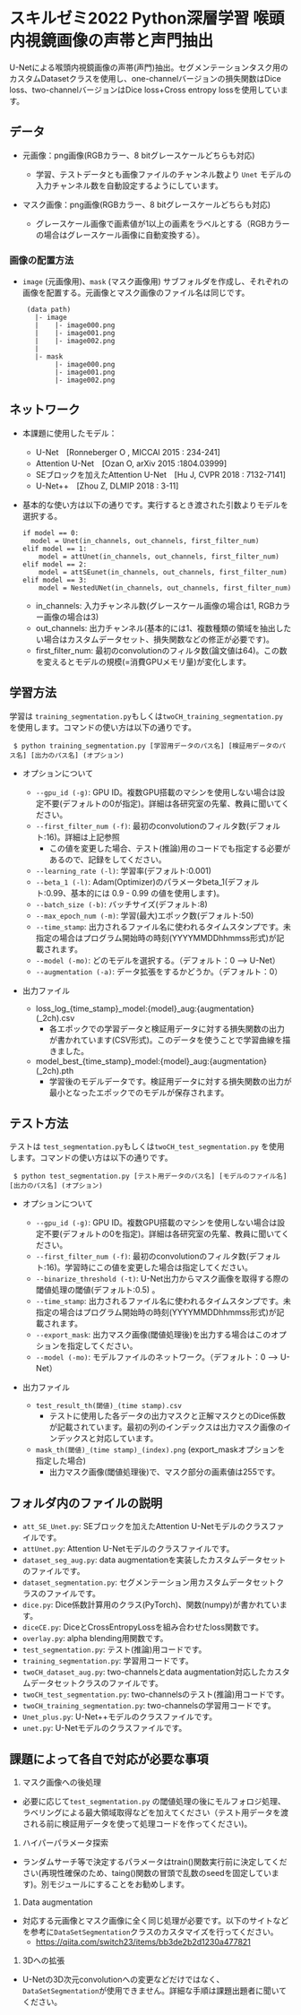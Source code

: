 # スキルゼミ2022 Python深層学習 喉頭内視鏡画像の声帯と声門抽出

U-Netによる喉頭内視鏡画像の声帯(声門)抽出。セグメンテーションタスク用のカスタムDatasetクラスを使用し、one-channelバージョンの損失関数はDice loss、two-channelバージョンはDice loss+Cross entropy lossを使用しています。

## データ

- 元画像：png画像(RGBカラー、8 bitグレースケールどちらも対応)
    - 学習、テストデータとも画像ファイルのチャンネル数より `Unet` モデルの入力チャンネル数を自動設定するようにしています。

- マスク画像：png画像(RGBカラー、8 bitグレースケールどちらも対応)
    - グレースケール画像で画素値が1以上の画素をラベルとする（RGBカラーの場合はグレースケール画像に自動変換する）。

### 画像の配置方法
- `image` (元画像用)、`mask` (マスク画像用) サブフォルダを作成し、それぞれの画像を配置する。元画像とマスク画像のファイル名は同じです。

       (data path)
         |- image
         |    |- image000.png
         |    |- image001.png
         |    |- image002.png
         |
         |- mask
              |- image000.png
              |- image001.png
              |- image002.png

## ネットワーク

- 本課題に使用したモデル：
  - U-Net　[Ronneberger O , MICCAI 2015 : 234-241]
  - Attention U-Net　[Ozan O, arXiv 2015 :1804.03999]
  - SEブロックを加えたAttention U-Net　[Hu J, CVPR 2018 : 7132-7141]
  - U-Net++　[Zhou Z, DLMIP 2018 : 3-11]
- 基本的な使い方は以下の通りです。実行するとき渡された引数よりモデルを選択する。

      if model == 0:
        model = Unet(in_channels, out_channels, first_filter_num)
      elif model == 1:
          model = attUnet(in_channels, out_channels, first_filter_num)
      elif model == 2:
          model = attSEunet(in_channels, out_channels, first_filter_num)
      elif model == 3:
          model = NestedUNet(in_channels, out_channels, first_filter_num)

     - in_channels: 入力チャンネル数(グレースケール画像の場合は1, RGBカラー画像の場合は3)
     - out_channels: 出力チャンネル(基本的には1、複数種類の領域を抽出したい場合はカスタムデータセット、損失関数などの修正が必要です)。
     - first_filter_num: 最初のconvolutionのフィルタ数(論文値は64)。この数を変えるとモデルの規模(=消費GPUメモリ量)が変化します。


## 学習方法

学習は `training_segmentation.py`もしくは`twoCH_training_segmentation.py` を使用します。コマンドの使い方は以下の通りです。

     $ python training_segmentation.py [学習用データのパス名] [検証用データのパス名] [出力のパス名] (オプション) 

- オプションについて
  - `--gpu_id (-g)`: GPU ID。複数GPU搭載のマシンを使用しない場合は設定不要(デフォルトの0が指定)。詳細は各研究室の先輩、教員に聞いてください。
  - `--first_filter_num (-f)`: 最初のconvolutionのフィルタ数(デフォルト:16)。詳細は上記参照
    - この値を変更した場合、テスト(推論)用のコードでも指定する必要があるので、記録をしてください。
  - `--learning_rate (-l)`: 学習率(デフォルト:0.001)    
  - `--beta_1 (-l)`: Adam(Optimizer)のパラメータbeta_1(デフォルト:0.99、基本的には 0.9 - 0.99 の値を使用します)。      
  - `--batch_size (-b)`: バッチサイズ(デフォルト:8)
  - `--max_epoch_num (-m)`: 学習(最大)エポック数(デフォルト:50)
  - `--time_stamp`: 出力されるファイル名に使われるタイムスタンプです。未指定の場合はプログラム開始時の時刻(YYYYMMDDhhmmss形式)が記載されます。
  - `--model (-mo)`: どのモデルを選択する。（デフォルト：0 —> U-Net）
  - `--augmentation (-a)`: データ拡張をするかどうか。（デフォルト：0）
  

- 出力ファイル
  - loss_log_{time_stamp}_model:{model}_aug:{augmentation}(_2ch).csv
    - 各エポックでの学習データと検証用データに対する損失関数の出力が書かれています(CSV形式)。このデータを使うことで学習曲線を描きました。
  - model_best_{time_stamp}_model:{model}_aug:{augmentation}(_2ch).pth
    - 学習後のモデルデータです。検証用データに対する損失関数の出力が最小となったエポックでのモデルが保存されます。

## テスト方法

テストは `test_segmentation.py`もしくは`twoCH_test_segmentation.py` を使用します。コマンドの使い方は以下の通りです。

     $ python test_segmentation.py [テスト用データのパス名] [モデルのファイル名] [出力のパス名] (オプション) 

- オプションについて
  - `--gpu_id (-g)`: GPU ID。複数GPU搭載のマシンを使用しない場合は設定不要(デフォルトの0を指定)。詳細は各研究室の先輩、教員に聞いてください。
  - `--first_filter_num (-f)`: 最初のconvolutionのフィルタ数(デフォルト:16)。学習時にこの値を変更した場合は指定してください。
  - `--binarize_threshold (-t)`: U-Net出力からマスク画像を取得する際の閾値処理の閾値(デフォルト:0.5) 。
  - `--time_stamp`: 出力されるファイル名に使われるタイムスタンプです。未指定の場合はプログラム開始時の時刻(YYYYMMDDhhmmss形式)が記載されます。
  - `--export_mask`: 出力マスク画像(閾値処理後)を出力する場合はこのオプションを指定してください。
  - `--model (-mo)`: モデルファイルのネットワーク。（デフォルト：0 —> U-Net）

- 出力ファイル
  - `test_result_th(閾値)_(time stamp).csv`
    - テストに使用した各データの出力マスクと正解マスクとのDice係数が記載されています。最初の列のインデックスは出力マスク画像のインデックスと対応しています。
  - `mask_th(閾値)_(time stamp)_(index).png` (export_maskオプションを指定した場合)
    - 出力マスク画像(閾値処理後)で、マスク部分の画素値は255です。

## フォルダ内のファイルの説明

- `att_SE_Unet.py`: SEブロックを加えたAttention U-Netモデルのクラスファイルです。
- `attUnet.py`: Attention U-Netモデルのクラスファイルです。
- `dataset_seg_aug.py`: data augmentationを実装したカスタムデータセットのファイルです。
- `dataset_segmentation.py`: セグメンテーション用カスタムデータセットクラスのファイルです。
- `dice.py`: Dice係数計算用のクラス(PyTorch)、関数(numpy)が書かれています。
- `diceCE.py`: DiceとCrossEntropyLossを組み合わせたloss関数です。
- `overlay.py`: alpha blending用関数です。
- `test_segmentation.py`: テスト(推論)用コードです。
- `training_segmentation.py`: 学習用コードです。
- `twoCH_dataset_aug.py`: two-channelsとdata augmentation対応したカスタムデータセットクラスのファイルです。
- `twoCH_test_segmentation.py`: two-channelsのテスト(推論)用コードです。
- `twoCH_training_segmentation.py`: two-channelsの学習用コードです。
- `Unet_plus.py`: U-Net++モデルのクラスファイルです。
- `unet.py`: U-Netモデルのクラスファイルです。

## 課題によって各自で対応が必要な事項

1. マスク画像への後処理
  - 必要に応じて`test_segmentation.py` の閾値処理の後にモルフォロジ処理、ラベリングによる最大領域取得などを加えてください（テスト用データを渡される前に検証用データを使って処理コードを作ってください)。

1. ハイパーパラメータ探索
  - ランダムサーチ等で決定するパラメータはtrain()関数実行前に決定してください(再現性確保のため、taing()関数の冒頭で乱数のseedを固定しています)。別モジュールにすることをお勧めします。

1. Data augmentation
  - 対応する元画像とマスク画像に全く同じ処理が必要です。以下のサイトなどを参考に`DataSetSegmentation`クラスのカスタマイズを行ってください。
    - https://qiita.com/switch23/items/bb3de2b2d1230a477821

1. 3Dへの拡張
  - U-Netの3D次元convolutionへの変更などだけではなく、`DataSetSegmentation`が使用できません。詳細な手順は課題出題者に聞いてください。    

